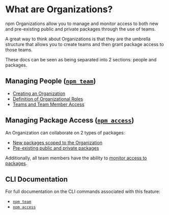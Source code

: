 # What are Organizations?

npm Organizations allow you to manage and monitor access to
both new and pre-existing public and private packages through the
use of teams.

A great way to think about Organizations is that they are the umbrella
structure that allows you to create teams and then grant package
access to those teams.

These docs can be seen as being separated into 2 sections: people and 
packages.

## Managing People ([`npm team`][7])

- [Creating an Organization][1]
- [Definition of Organizational Roles][2]
- [Teams and Team Member Access][3]

## Managing Package Access ([`npm access`][8])

An Organization can collaborate on 2 types of packages:

- [New packages scoped to the Organization][4]
- [Pre-existing public and private packages][5] 

Additionally, all team members have the ability to [monitor access to
packages][6].

## CLI Documentation

For full documentation on the CLI commands associated with this feature:
- [`npm team`][7]
- [`npm access`][8]

[1]: /orgs/setup
[2]: /orgs/roles
[3]: /orgs/teams
[4]: /orgs/scoping-packages
[5]: /orgs/preexisting-packages
[6]: /orgs/package-access
[7]: /cli/team
[8]: /cli/access
